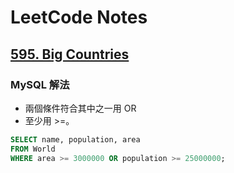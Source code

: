 # LeetCode Notes
## [595. Big Countries](https://leetcode.com/problems/big-countries/description/?envType=study-plan-v2&envId=top-sql-50)

### **MySQL 解法**
- 兩個條件符合其中之一用 OR
- 至少用 >=。

```sql
SELECT name, population, area
FROM World
WHERE area >= 3000000 OR population >= 25000000;
```